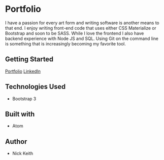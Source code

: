 # Portfolio
I have a passion for every art form and writing software is another means to that end. I enjoy writing front-end code that uses either CSS Materialize or Bootstrap and soon to be SASS. While I love the frontend I also have backend experience with Node JS and SQL. Using Git on the command line is something that is increasingly becoming my favorite tool.

## Getting Started
[Portfolio](https://ralphwiley.github.io/Portfolio/)
[LinkedIn](https://www.linkedin.com/in/nick-keith/)

## Technologies Used
- Bootstrap 3

## Built with
- Atom

## Author
- Nick Keith
